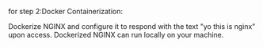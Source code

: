 for step 2:Docker Containerization:

Dockerize NGINX and configure it to respond with the text "yo this is nginx" upon access.
Dockerized NGINX can run locally on your machine.
